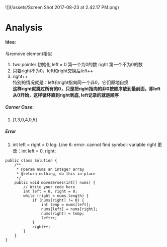 ![](/assets/Screen Shot 2017-08-23 at 2.42.17 PM.png)

# Analysis

#### Idea:

与remove element相似  
1. two pointer 初始化 left = 0 第一个为0的数 right 第一个不为0的数  
2. 只要right不为0，left和right交换后left++   
3. right++  
特别的情况就是：left和right指向同一个非0，它们原地自换  
**这样right就跳过所有的0，只是把right指向的非0按顺序放到最前面，即left从0开始，这样循环直到right到底, left记录的就是顺序**

##### Corner Case:

1. \[1,3,0,4,0,5\]

##### Error

1. int left = right = 0
    log: Line 6: error: cannot find symbol: variable right
    更改：int left = 0, right;

```
public class Solution {
    /**
     * @param nums an integer array
     * @return nothing, do this in-place
     */
    public void moveZeroes(int[] nums) {
        // Write your code here
        int left = 0, right = 0;
        while (right < nums.length) {
            if (nums[right] != 0) {
                int temp = nums[left];
                nums[left] = nums[right];
                nums[right] = temp;
                left++;
            }
            right++;
        }
    }
}
```



